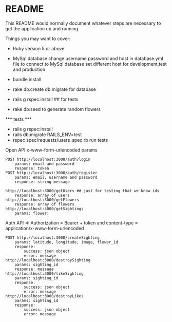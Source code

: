 # README

This README would normally document whatever steps are necessary to get the
application up and running.

Things you may want to cover:

* Ruby version 5 or above

* MySql database
change username password and host in database.yml file to connect to MySql database
set different host for development,test and production 

* bundle install
* rake db:create db:migrate for database
* rails g rspec:install ## for tests
* rake db:seed to generate random flowers

*** tests ***
* rails g rspec:install
* rails db:migrate RAILS_ENV=test
* rspec spec/requests/users_spec.rb run tests

Open API x-www-form-urlencoded params

    POST http://localhost:3000/auth/login
        params: email and password
        response: token
    POST http://localhost:3000/auth/register
        params: email, username and password
        response: string message

    http://localhost:3000/getUsers ## just for testing that we know ids
        response: array of users
    http://localhost:3000/getFlowers
        response: array of flowers
    http://localhost:3000/getSightings
        params: flower:

Auth API => Authorization = Bearer + token and content-type = application/x-www-form-urlencoded

    POST http://localhost:3000/createSighting
        params: latitude, longitude, image, flower_id
        response:
            success: json object
            error: message
    http://localhost:3000/destroySighting
        params: sighting_id
        response: message
    http://localhost:3000/likeSighting
        params: sighting_id
        response:
            success: json object
            error: message
    http://localhost:3000/destroyLikes
        params: sighting_id
        response:
            success: json object
            error: message
